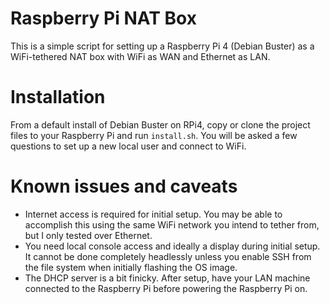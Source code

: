 # Raspberry Pi NAT Box

This is a simple script for setting up a Raspberry Pi 4
(Debian Buster) as a WiFi-tethered NAT box with WiFi as
WAN and Ethernet as LAN.

# Installation

From a default install of Debian Buster on RPi4, copy or clone the
project files to your Raspberry Pi and run `install.sh`.
You will be asked a few questions to set up a new local user
and connect to WiFi.

# Known issues and caveats

* Internet access is required for initial setup. You may be able
  to accomplish this using the same WiFi network you intend to
  tether from, but I only tested over Ethernet.
* You need local console access and ideally a display during initial
  setup. It cannot be done completely headlessly unless you enable
  SSH from the file system when initially flashing the OS image.
* The DHCP server is a bit finicky. After setup, have your LAN machine
  connected to the Raspberry Pi before powering the Raspberry Pi on.